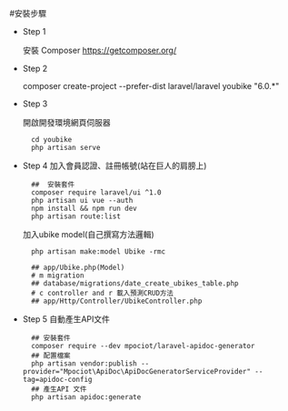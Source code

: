 #安裝步驟

* Step 1

    安裝 Composer https://getcomposer.org/ 

* Step 2
    
    composer create-project --prefer-dist laravel/laravel youbike "6.0.*"

* Step 3

    開啟開發環境網頁伺服器

        cd youbike
        php artisan serve

* Step 4
    加入會員認證、註冊帳號(站在巨人的肩膀上)

        ##  安裝套件
        composer require laravel/ui ^1.0
        php artisan ui vue --auth
        npm install && npm run dev
        php artisan route:list

    加入ubike model(自己撰寫方法邏輯)

        php artisan make:model Ubike -rmc
        
        ## app/Ubike.php(Model)
        # m migration
        ## database/migrations/date_create_ubikes_table.php
        # c controller and r 載入預測CRUD方法
        ## app/Http/Controller/UbikeController.php
        
* Step 5
    自動產生API文件
    
        ## 安裝套件
        composer require --dev mpociot/laravel-apidoc-generator
        ## 配置檔案
        php artisan vendor:publish --provider="Mpociot\ApiDoc\ApiDocGeneratorServiceProvider" --tag=apidoc-config
        ## 產生API 文件
        php artisan apidoc:generate
